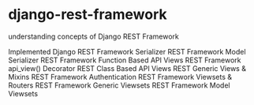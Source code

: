 # django-rest-framework
understanding concepts of Django REST Framework

Implemented
Django REST Framework  Serializer
REST Framework Model Serializer
REST Framework Function Based API Views
REST Framework api_view() Decorator
REST Class Based API Views
REST Generic Views & Mixins
REST Framework Authentication
REST Framework Viewsets & Routers
REST Framework Generic Viewsets
REST Framework Model Viewsets 
